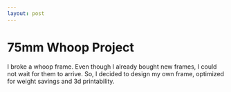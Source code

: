 ```yaml
---
layout: post
---
```

# 75mm Whoop Project

I broke a whoop frame. Even though I already bought new frames, I could not wait for them to arrive. So, I decided to design my own frame, optimized for weight savings and 3d printability. 
